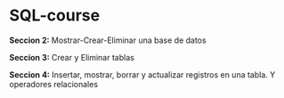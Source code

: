 # SQL-course

**Seccion 2:** Mostrar-Crear-Eliminar una base de datos

**Seccion 3:** Crear y Eliminar tablas

**Seccion 4:** Insertar, mostrar, borrar y actualizar registros en una tabla. Y operadores relacionales
